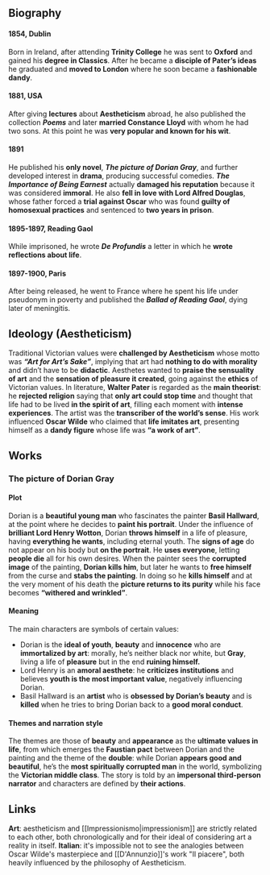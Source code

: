 ## Biography
#### 1854, Dublin
Born in Ireland, after attending **Trinity College** he was sent to **Oxford** and gained his **degree in Classics**. After he became a **disciple of Pater’s ideas** he graduated and **moved to London** where he soon became a **fashionable dandy**.
#### 1881, USA
After giving **lectures** about **Aestheticism** abroad, he also published the collection ***Poems*** and later **married Constance Lloyd** with whom he had two sons. At this point he was **very popular and known for his wit**. 
#### 1891
He published his **only novel**, _**The picture of Dorian Gray**_, and further developed interest in **drama**, producing successful comedies. _**The Importance of Being Earnest**_ actually **damaged his reputation** because it was considered **immoral**. He also **fell in love with Lord Alfred Douglas**, whose father forced a **trial against Oscar** who was found **guilty of homosexual practices** and sentenced to **two years in prison**.
#### 1895-1897, Reading Gaol
While imprisoned, he wrote _**De Profundis**_ a letter in which he **wrote reflections about life**.
#### 1897-1900, Paris
After being released, he went to France where he spent his life under pseudonym in poverty and published the ***Ballad of Reading Gaol***, dying later of meningitis.
## Ideology (Aestheticism)
Traditional Victorian values were **challenged by Aestheticism** whose motto was _**“Art for Art’s Sake”**_, implying that art had **nothing to do with morality** and didn’t have to be **didactic**. Aesthetes wanted to **praise the sensuality of art** and the **sensation of pleasure it created**, going against the **ethics** of Victorian values. In literature, **Walter Pater** is regarded as the **main theorist**: he **rejected religion** saying that **only art could stop time** and thought that life had to be lived **in the spirit of art**, filling each moment with **intense experiences**. The artist was the **transcriber of the world’s sense**. His work influenced **Oscar Wilde** who claimed that **life imitates art**, presenting himself as a **dandy figure** whose life was **“a work of art”**.
## Works
### The picture of Dorian Gray
#### Plot
Dorian is a **beautiful young man** who fascinates the painter **Basil Hallward**, at the point where he decides to **paint his portrait**. Under the influence of **brilliant Lord Henry Wotton**, Dorian **throws himself** in a life of pleasure, having **everything he wants**, including eternal youth. The **signs of age** do not appear on his body but **on the portrait**. He **uses everyone**, letting **people die** all for his own desires. When the painter sees the **corrupted image** of the painting, **Dorian kills him**, but later he wants to **free himself** from the curse and **stabs the painting**. In doing so he **kills himself** and at the very moment of his death the **picture returns to its purity** while his face becomes **“withered and wrinkled”**.
#### Meaning
The main characters are symbols of certain values:
- Dorian is the **ideal of youth**, **beauty** and **innocence** who are **immortalized by art**: morally, he’s neither black nor white, but **Gray**, living a life of **pleasure** but in the end **ruining himself.**
- Lord Henry is an **amoral aesthete**: he **criticizes institutions** and believes **youth is the most important value**, negatively influencing Dorian.
- Basil Hallward is an **artist** who is **obsessed by Dorian’s beauty** and is **killed** when he tries to bring Dorian back to a **good moral conduct**.
#### Themes and narration style
The themes are those of **beauty** and **appearance** as the **ultimate values in life**, from which emerges the **Faustian pact** between Dorian and the painting and the theme of the **double**: while Dorian **appears good and beautiful**, he’s the **most spiritually corrupted man** in the world, symbolizing the **Victorian middle class**. The story is told by an **impersonal third-person narrator** and characters are defined by **their actions**.
## Links
**Art**: aestheticism and [[Impressionismo|impressionism]] are strictly related to each other, both chronologically and for their ideal of considering art a reality in itself.
**Italian**: it's impossible not to see the analogies between Oscar Wilde's masterpiece and [[D'Annunzio]]'s work "Il piacere", both heavily influenced by the philosophy of Aestheticism.